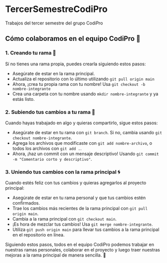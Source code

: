 # TercerSemestreCodiPro
Trabajos del tercer semestre del grupo CodiPro

## Cómo colaboramos en el equipo CodiPro 🚀

### 1. Creando tu rama 🌱

Sí no tienes una rama propia, puedes crearla siguiendo estos pasos:

- Asegúrate de estar en la rama principal.
- Actualiza el repositorio con lo último utilizando `git pull origin main`
- Ahora, ¡crea tu propia rama con tu nombre! Usa `git checkout -b nombre-integrante`
- Crea una carpeta con tu nombre usando `mkdir nombre-integrante` y ya estás listo.

### 2. Subiendo tus cambios a tu rama 📝

Cuando hayas trabajado en algo y quieras compartirlo, sigue estos pasos:

- Asegúrate de estar en tu rama con `git branch`. Si no, cambia usando `git checkout nombre-integrante`.
- Agrega los archivos que modificaste con `git add nombre-archivo`, o todos los archivos con `git add .`.
- Ahora, ¡haz un commit con un mensaje descriptivo! Usando `git commit -m "Comentario corto y descriptivo"`.

### 3. Uniendo tus cambios con la rama principal 🌀

Cuando estés feliz con tus cambios y quieras agregarlos al proyecto principal:

- Asegúrate de estar en tu rama personal y que tus cambios estén confirmados.
- Trae los cambios más recientes de la rama principal con `git pull origin main`.
- Cambia a la rama principal con `git checkout main`.
- ¡Es hora de mezclar tus cambios! Usa `git merge nombre-integrante`.
- Utiliza `git push origin main` para llevar tus cambios a la rama principal en el repositorio en línea.

Siguiendo estos pasos, todos en el equipo CodiPro podemos trabajar en nuestras ramas personales, colaborar en el proyecto y luego traer nuestras mejoras a la rama principal de manera sencilla. 🎊
